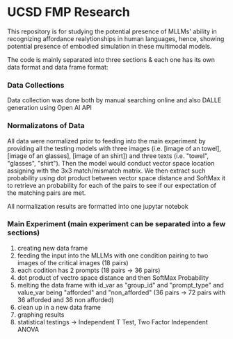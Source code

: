 # UCSD FMP Research
This repository is for studying the potential presence of MLLMs' ability in recognizing affordance realytionships in human languages, hence, showing potential presence of embodied simulation in these multimodal models.

The code is mainly separated into three sections & each one has its own data format and data frame format:

### Data Collections
Data collection was done both by manual searching online and also DALLE generation using Open AI API

### Normalizatons of Data
   All data were normalized prior to feeding into the main experiment by providing all the testing models with three images (i.e. [image of an towel], [image of an glasses], [image of an shirt]) and three texts (i.e. "towel", "glasses", "shirt"). Then the model would conduct vector space location assigning with the 3x3 match/mismatch matrix. We then extract such probability using dot product between vector space distance and SoftMax it to retrieve an probability for each of the pairs to see if our expectation of the matching pairs are met.

All normalization results are formatted into one jupytar notebok

### Main Experiment (main experiment can be separated into a few sections)
1. creating new data frame
2. feeding the input into the MLLMs with one condition pairing to two images of the critical images (18 pairs)
3. each codition has 2 prompts (18 pairs -> 36 pairs)
4. dot product of vectro space distance and then SoftMax Probability
5. melting the data frame with id_var as "group_id" and "prompt_type" and value_var being "afforded" and "non_afforded" (36 pairs -> 72 pairs with 36 afforded and 36 non afforded)
6. clean up in a new data frame
7. graphing results
8. statistical testings -> Independent T Test, Two Factor Independent ANOVA
   
